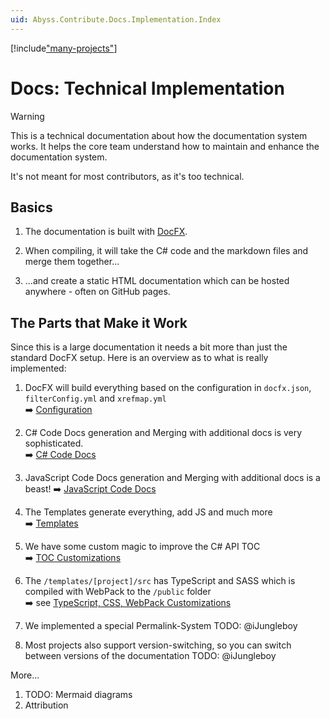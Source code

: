 ```yaml
---
uid: Abyss.Contribute.Docs.Implementation.Index
---
```


[!include["many-projects"](../_docs-for-many-projects.md)]

# Docs: Technical Implementation

> [!WARNING]
> This is a technical documentation about how the documentation system works.
> It helps the core team understand how to maintain and enhance the documentation system.
>
> It's not meant for most contributors, as it's too technical.

## Basics

1. The documentation is built with [DocFX](https://dotnet.github.io/docfx/).

1. When compiling, it will take the C# code and the markdown files and merge them together...

1. ...and create a static HTML documentation which can be hosted anywhere - often on GitHub pages.



## The Parts that Make it Work

Since this is a large documentation it needs a bit more than just the standard DocFX setup.
Here is an overview as to what is really implemented:

1. DocFX will build everything based on the configuration in `docfx.json`, `filterConfig.yml` and `xrefmap.yml`  
    ➡️ [Configuration](xref:Abyss.Contribute.Docs.Implementation.Configuration)

1. C# Code Docs generation and Merging with additional docs is very sophisticated.  
    ➡️ [C# Code Docs](xref:Abyss.Contribute.Docs.Implementation.CSharpCode)

1. JavaScript Code Docs generation and Merging with additional docs is a beast!
    ➡️ [JavaScript Code Docs](xref:Abyss.Contribute.Docs.Implementation.JsCode)

1. The Templates generate everything, add JS and much more  
    ➡️ [Templates](xref:Abyss.Contribute.Docs.Implementation.DocfxTemplates)

1. We have some custom magic to improve the C# API TOC  
    ➡️ [TOC Customizations](xref:Abyss.Contribute.Docs.Implementation.TocCustomizations)

1. The `/templates/[project]/src` has TypeScript  and SASS which is compiled with WebPack to the `/public` folder  
    ➡️ see [TypeScript, CSS, WebPack Customizations](xref:Abyss.Contribute.Docs.Implementation.TsCssWebpack)

1. We implemented a special Permalink-System TODO: @iJungleboy

1. Most projects also support version-switching, so you can switch between versions of the documentation TODO: @iJungleboy




More...

1. TODO: Mermaid diagrams
1. Attribution

